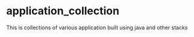 # application_collection
This is collections of various application built using java and other stacks

